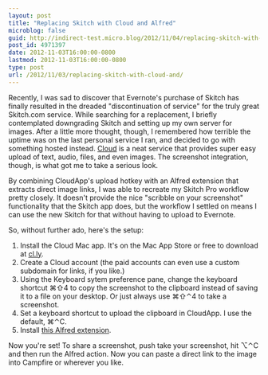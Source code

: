 ```yaml
---
layout: post
title: "Replacing Skitch with Cloud and Alfred"
microblog: false
guid: http://indirect-test.micro.blog/2012/11/04/replacing-skitch-with-cloud-and/
post_id: 4971397
date: 2012-11-03T16:00:00-0800
lastmod: 2012-11-03T16:00:00-0800
type: post
url: /2012/11/03/replacing-skitch-with-cloud-and/
---
```

Recently, I was sad to discover that Evernote's purchase of Skitch has finally resulted in the dreaded "discontinuation of service" for the truly great Skitch.com service. While searching for a replacement, I briefly contemplated downgrading Skitch and setting up my own server for images. After a little more thought, though, I remembered how terrible the uptime was on the last personal service I ran, and decided to go with something hosted instead. [Cloud](http://cl.ly) is a neat service that provides super easy upload of text, audio, files, and even images. The screenshot integration, though, is what got me to take a serious look.

By combining CloudApp's upload hotkey with an Alfred extension that extracts direct image links, I was able to recreate my Skitch Pro workflow pretty closely. It doesn't provide the nice "scribble on your screenshot" functionality that the Skitch app does, but the workflow I settled on means I can use the new Skitch for that without having to upload to Evernote.

So, without further ado, here's the setup:

1. Install the Cloud Mac app. It's on the Mac App Store or free to download at [cl.ly](http://cl.ly).
2. Create a Cloud account (the paid accounts can even use a custom subdomain for links, if you like.)
3. Using the Keyboard sytem preference pane, change the keyboard shortcut ⌘⇧4 to copy the screenshot to the clipboard instead of saving it to a file on your desktop. Or just always use ⌘⇧⌃4 to take a screenshot.
4. Set a keyboard shortcut to upload the clipboard in CloudApp. I use the default, ⌘⌃C.
5. Install [this Alfred extension](https://cl.ly/0Q05361j243G/download/CloudApp%20Image.alfredextension).

Now you're set! To share a screenshot, push take your screenshot, hit ⌥⌃C and then run the Alfred action. Now you can paste a direct link to the image into Campfire or wherever you like.
